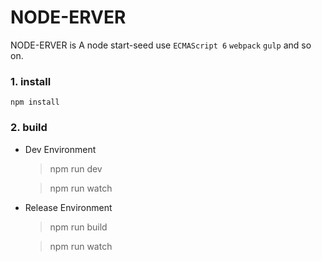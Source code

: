 # NODE-ERVER
NODE-ERVER is A node start-seed use `ECMAScript 6` `webpack` `gulp` and so on.

### 1. install

`npm install`

### 2. build

* Dev Environment
  > npm run dev
  
  > npm run watch
  
* Release Environment
  > npm run build
  
  > npm run watch


